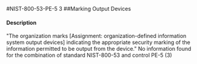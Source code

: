 #NIST-800-53-PE-5 3
##Marking Output Devices
#### Description
"The organization marks [Assignment: organization-defined information system output devices] indicating the appropriate security marking of the information permitted to be output from the device."
No information found for the combination of standard NIST-800-53 and control PE-5 (3)
